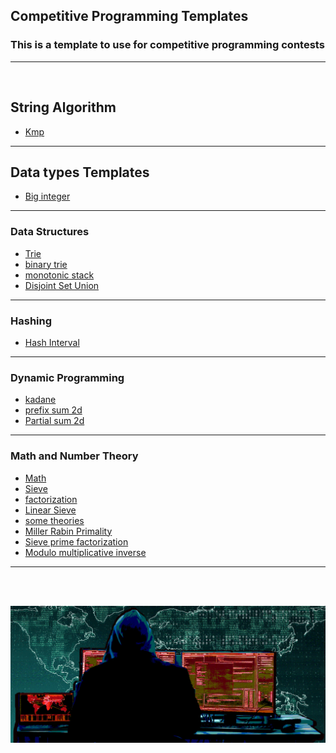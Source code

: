  ## Competitive Programming Templates

 
### This is a template to use for competitive programming contests
 
<hr><br> 
 
 
## String Algorithm
- [Kmp](https://github.com/GergesHany/CP-Templates/blob/master/KMP.cpp)
 
 <hr>
 
 ## Data types Templates
 
 - [Big integer](https://github.com/GergesHany/CP-Templates/blob/master/Big%20integer.cpp)
 
 <hr>
 
 
 
 ### Data Structures
- [Trie](https://github.com/GergesHany/CP-Templates/blob/master/Trie.cpp)
- [binary trie](https://github.com/GergesHany/CP-Templates/blob/master/binary_trie.cpp)
- [monotonic stack](https://github.com/GergesHany/CP-Templates/blob/master/monotonic%20stack.cpp)
- [Disjoint Set Union](https://github.com/GergesHany/CP-Templates/blob/master/DSU.cpp)

<hr>

### Hashing
- [Hash Interval](https://github.com/GergesHany/CP-Templates/blob/master/Hash.cpp)

<hr>

### Dynamic Programming
- [kadane](https://github.com/GergesHany/CP-Templates/blob/master/kadane.cpp)
- [prefix sum 2d](https://github.com/GergesHany/CP-Templates/blob/master/prefix_2D.cpp)
- [Partial sum 2d](https://github.com/GergesHany/CP-Templates/blob/master/Partial_sum_2d.cpp)

<hr>

### Math and Number Theory
- [Math](https://github.com/GergesHany/CP-Templates/blob/master/some_math.cpp)
- [Sieve](https://github.com/GergesHany/CP-Templates/blob/master/Sieve.cpp)
- [factorization](https://github.com/GergesHany/CP-Templates/blob/master/factorization.cpp)
- [Linear Sieve](https://github.com/GergesHany/CP-Templates/blob/master/Linear_Sieve.cpp)
- [some theories](https://github.com/GergesHany/CP-Templates/blob/master/some_theories.cpp)
- [Miller Rabin Primality](https://github.com/GergesHany/CP-Templates/blob/master/Miller_Rabin_Primality.cpp)
- [Sieve prime factorization](https://github.com/GergesHany/CP-Templates/blob/master/Seive%20Prime%20Factors.cpp)
- [Modulo multiplicative inverse](https://github.com/GergesHany/CP-Templates/blob/master/Modulo_multiplicative_inverse.cpp)

<hr>
<br><br>

</details>
	
<picture> <img align="center" src="https://github.com/GergesHany/GergesHany/blob/main/00xWolf_2.gif" width = 650px></picture>
